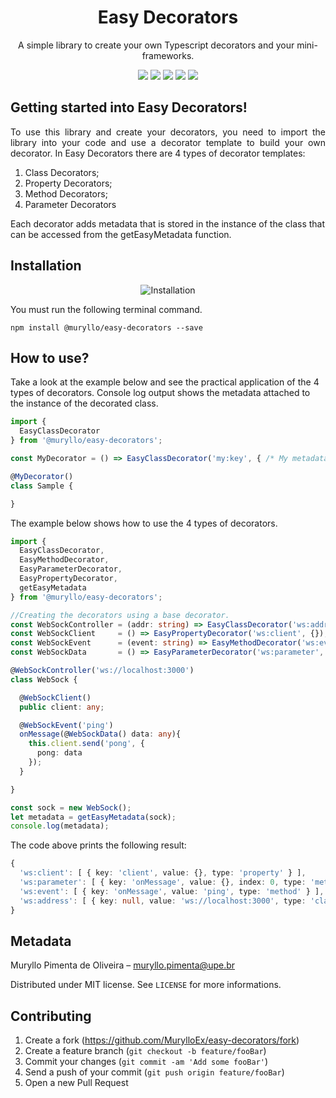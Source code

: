 <h1 align="center">Easy Decorators</h1>
<p align="center">A simple library to create your own Typescript decorators and your mini-frameworks.</p>

<p align="center">
  <img src="https://badgen.net/npm/v/@muryllo/easy-decorators"/>
  <img src="https://badgen.net/npm/dt/@muryllo/easy-decorators"/>
  <img src="https://badgen.net/npm/license/@muryllo/easy-decorators"/>
  <img src="https://badgen.net/npm/types/@muryllo/easy-decorators"/>
  <img src="https://badgen.net/badge/author/MurylloEx/red?icon=label"/>
</p>

## Getting started into Easy Decorators!

<p align="justify">To use this library and create your decorators, you need to import the library into your code and use a decorator template to build your own decorator. In Easy Decorators there are 4 types of decorator templates: 

  1. Class Decorators; 
  2. Property Decorators; 
  3. Method Decorators;
  4. Parameter Decorators

Each decorator adds metadata that is stored in the instance of the class that can be accessed from the getEasyMetadata function.</p>

## Installation

<p align="center">
  <img src="https://nodei.co/npm/@muryllo/easy-decorators.png?downloads=true&downloadRank=true&stars=true" alt="Installation"/>
</p>

<p align="justify">You must run the following terminal command.<p>

```
npm install @muryllo/easy-decorators --save
```

## How to use?

Take a look at the example below and see the practical application of the 4 types of decorators. Console log output shows the metadata attached to the instance of the decorated class.

```ts
import { 
  EasyClassDecorator
} from '@muryllo/easy-decorators';

const MyDecorator = () => EasyClassDecorator('my:key', { /* My metadata */ });

@MyDecorator()
class Sample {

}
```

The example below shows how to use the 4 types of decorators.

```ts
import { 
  EasyClassDecorator, 
  EasyMethodDecorator, 
  EasyParameterDecorator, 
  EasyPropertyDecorator, 
  getEasyMetadata 
} from '@muryllo/easy-decorators';

//Creating the decorators using a base decorator.
const WebSockController = (addr: string) => EasyClassDecorator('ws:address', addr);
const WebSockClient     = () => EasyPropertyDecorator('ws:client', {});
const WebSockEvent      = (event: string) => EasyMethodDecorator('ws:event', event);
const WebSockData       = () => EasyParameterDecorator('ws:parameter', {});

@WebSockController('ws://localhost:3000')
class WebSock {

  @WebSockClient()
  public client: any;

  @WebSockEvent('ping')
  onMessage(@WebSockData() data: any){
    this.client.send('pong', {
      pong: data
    });
  }

}

const sock = new WebSock();
let metadata = getEasyMetadata(sock);
console.log(metadata);
```

The code above prints the following result:

```ts
{
  'ws:client': [ { key: 'client', value: {}, type: 'property' } ],
  'ws:parameter': [ { key: 'onMessage', value: {}, index: 0, type: 'method' } ],
  'ws:event': [ { key: 'onMessage', value: 'ping', type: 'method' } ],
  'ws:address': [ { key: null, value: 'ws://localhost:3000', type: 'class' } ]
}
```

## Metadata

Muryllo Pimenta de Oliveira – muryllo.pimenta@upe.br

Distributed under MIT license. See ``LICENSE`` for more informations.

## Contributing

1. Create a fork (<https://github.com/MurylloEx/easy-decorators/fork>)
2. Create a feature branch (`git checkout -b feature/fooBar`)
3. Commit your changes (`git commit -am 'Add some fooBar'`)
4. Send a push of your commit (`git push origin feature/fooBar`)
5. Open a new Pull Request
